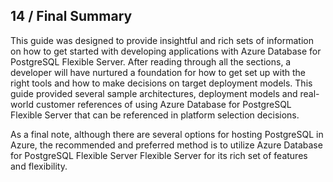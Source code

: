 ## 14 / Final Summary

This guide was designed to provide insightful and rich sets of information on how to get started with developing applications with Azure Database for PostgreSQL Flexible Server.  After reading through all the sections, a developer will have nurtured a foundation for how to get set up with the right tools and how to make decisions on target deployment models.  This guide provided several sample architectures, deployment models and real-world customer references of using Azure Database for PostgreSQL Flexible Server that can be referenced in platform selection decisions.

As a final note, although there are several options for hosting PostgreSQL in Azure, the recommended and preferred method is to utilize Azure Database for PostgreSQL Flexible Server Flexible Server for its rich set of features and flexibility.
